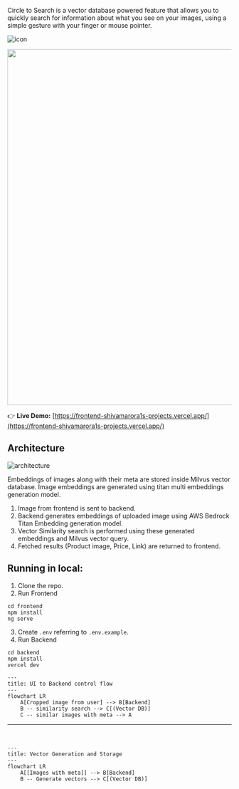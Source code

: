 Circle to Search is a vector database powered feature that allows you to quickly search for information about what you see on your images, using a simple gesture with your finger or mouse pointer. <br>

![icon](https://github.com/user-attachments/assets/04f0a5a1-cc01-44dc-bc96-7e33d5fd162f)

<center><img src="https://github.com/user-attachments/assets/b160bdb9-af46-41f5-94f4-6c84c92f86f5" heigth=600 width=800></img></center>

 👉 <b>Live Demo:</b> [https://frontend-shivamarora1s-projects.vercel.app/](https://frontend-shivamarora1s-projects.vercel.app/)

 ## Architecture
![architecture](https://github.com/user-attachments/assets/6dedaa27-5b08-4579-a246-c8e8d74a0fad)

Embeddings of images along with their meta are stored inside Milvus vector database. Image embeddings are generated using titan multi embeddings generation model.

1. Image from frontend is sent to backend.
2. Backend generates embeddings of uploaded image using AWS Bedrock Titan Embedding generation model.
3. Vector Similarity search is performed using these generated embeddings and Milvus vector query.
4. Fetched results (Product image, Price, Link) are returned to frontend.

## Running in local:
1. Clone the repo.
2. Run Frontend
```
cd frontend
npm install
ng serve
```
3. Create `.env` referring to `.env.example`.
4. Run Backend
```
cd backend
npm install 
vercel dev
```


```mermaid
---
title: UI to Backend control flow
---
flowchart LR
    A[Cropped image from user] --> B[Backend]
    B -- similarity search --> C[(Vector DB)]
    C -- similar images with meta --> A
```
<hr>
<br>


```mermaid
---
title: Vector Generation and Storage
---
flowchart LR
    A[[Images with meta]] --> B[Backend]
    B -- Generate vectors --> C[(Vector DB)]

```

